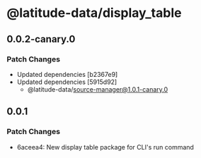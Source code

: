 # @latitude-data/display_table

## 0.0.2-canary.0

### Patch Changes

- Updated dependencies [b2367e9]
- Updated dependencies [5915d92]
  - @latitude-data/source-manager@1.0.1-canary.0

## 0.0.1

### Patch Changes

- 6aceea4: New display table package for CLI's run command
